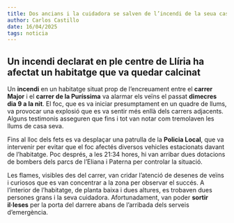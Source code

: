 ```yaml
---
title: Dos ancians i la cuidadora se salven de l’incendi de la seua casa a Llíria
author: Carlos Castillo
date: 16/04/2025
tags: noticia
---
```


## Un incendi declarat en ple centre de Llíria ha afectat un habitatge que va quedar calcinat

Un **incendi** en un habitatge situat prop de l’encreuament entre el **carrer Major** i el **carrer de la Puríssima** va alarmar els veïns el passat **dimecres dia 9 a la nit**. El foc, que es va iniciar presumptament en un quadre de llums, va provocar una explosió que es va sentir més enllà dels carrers adjacents. Alguns testimonis asseguren que fins i tot van notar com tremolaven les llums de casa seva.

Fins al lloc dels fets es va desplaçar una patrulla de la **Policia Local**, que va intervenir per evitar que el foc afectés diversos vehicles estacionats davant de l’habitatge. Poc després, a les 21:34 hores, hi van arribar dues dotacions de bombers dels parcs de l’Eliana i Paterna per controlar la situació.

Les flames, visibles des del carrer, van cridar l’atenció de desenes de veïns i curiosos que es van concentrar a la zona per observar el succés. A l’interior de l’habitatge, de planta baixa i dues altures, es trobaven dues persones grans i la seva cuidadora.  Afortunadament, van poder **sortir il·leses** per la porta del darrere abans de l’arribada dels serveis d’emergència.




